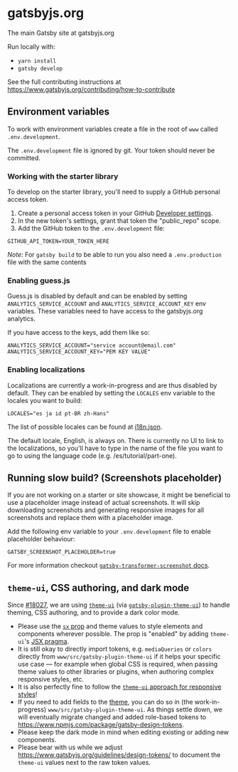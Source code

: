 # gatsbyjs.org

The main Gatsby site at gatsbyjs.org

Run locally with:

- `yarn install`
- `gatsby develop`

See the full contributing instructions at https://www.gatsbyjs.org/contributing/how-to-contribute

## Environment variables

To work with environment variables create a file in the root of `www` called `.env.development`.

The `.env.development` file is ignored by git. Your token should never be committed.

### Working with the starter library

To develop on the starter library, you'll need to supply a GitHub personal access token.

1. Create a personal access token in your GitHub [Developer settings](https://github.com/settings/tokens).
2. In the new token's settings, grant that token the "public_repo" scope.
3. Add the GitHub token to the `.env.development` file:

```shell
GITHUB_API_TOKEN=YOUR_TOKEN_HERE
```

_Note:_ For `gatsby build` to be able to run you also need a `.env.production` file with the same contents

### Enabling guess.js

Guess.js is disabled by default and can be enabled by setting `ANALYTICS_SERVICE_ACCOUNT` and `ANALYTICS_SERVICE_ACCOUNT_KEY` env variables. These variables need to have access to the gatsbyjs.org analytics.

If you have access to the keys, add them like so:

```shell
ANALYTICS_SERVICE_ACCOUNT="service account@email.com"
ANALYTICS_SERVICE_ACCOUNT_KEY="PEM KEY VALUE"
```

### Enabling localizations

Localizations are currently a work-in-progress and are thus disabled by default. They can be enabled by setting the `LOCALES` env variable to the locales you want to build:

```shell
LOCALES="es ja id pt-BR zh-Hans"
```

The list of possible locales can be found at [i18n.json](/www/i18n.json).

The default locale, English, is always on. There is currently no UI to link to the localizations, so you'll have to type in the name of the file you want to go to using the language code (e.g. /es/tutorial/part-one).

## Running slow build? (Screenshots placeholder)

If you are not working on a starter or site showcase, it might be beneficial to use a placeholder image instead of actual screenshots. It will skip downloading screenshots and generating responsive images for all screenshots and replace them with a placeholder image.

Add the following env variable to your `.env.development` file to enable placeholder behaviour:

```shell
GATSBY_SCREENSHOT_PLACEHOLDER=true
```

For more information checkout [`gatsby-transformer-screenshot` docs](https://www.gatsbyjs.org/packages/gatsby-transformer-screenshot#placeholder-image).

## `theme-ui`, CSS authoring, and dark mode

Since [#18027](https://github.com/gatsbyjs/gatsby/pull/18027), we are using [`theme-ui`](https://theme-ui.com/) (via [`gatsby-plugin-theme-ui`](https://www.gatsbyjs.org/packages/gatsby-plugin-theme-ui/?=gatsby-plugin-theme)) to handle theming, CSS authoring, and to provide a dark color mode.

- Please use the [`sx` prop](https://theme-ui.com/sx-prop) and theme values to style elements and components wherever possible. The prop is "enabled" by adding `theme-ui`'s [JSX pragma](https://theme-ui.com/jsx-pragma).
- It is still okay to directly import tokens, e.g. `mediaQueries` or `colors` directly from `www/src/gatsby-plugin-theme-ui` if it helps your specific use case — for example when global CSS is required, when passing theme values to other libraries or plugins, when authoring complex responsive styles, etc.
- It is also perfectly fine to follow the [`theme-ui` approach for responsive styles](https://theme-ui.com/getting-started/#responsive-styles)!
- If you need to add fields to the [theme](https://theme-ui.com/theme-spec), you can do so in (the work-in-progress) `www/src/gatsby-plugin-theme-ui`. As things settle down, we will eventually migrate changed and added role-based tokens to https://www.npmjs.com/package/gatsby-design-tokens.
- Please keep the dark mode in mind when editing existing or adding new components.
- Please bear with us while we adjust https://www.gatsbyjs.org/guidelines/design-tokens/ to document the `theme-ui` values next to the raw token values.
